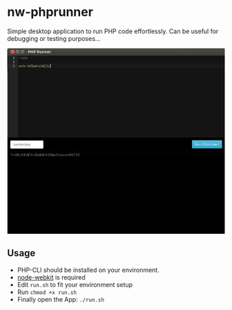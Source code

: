 # nw-phprunner

Simple desktop application to run PHP code effortlessly. Can be useful for debugging or testing purposes...

![Screenshot](./assets/screenshot.png "Screenshot")

## Usage

* PHP-CLI should be installed on your environment.
* [node-webkit](https://github.com/rogerwang/node-webkit) is required
* Edit ```run.sh``` to fit your environment setup
* Run ```chmod +x run.sh``` 
* Finally open the App: ```./run.sh```